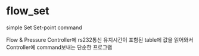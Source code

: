 # flow_set
simple Set Set-point command

Flow & Pressure Controller에 rs232통신
유지시간이 포함된 table에 값을 읽어와서 Controller에 command보내는 단순한 프로그램
